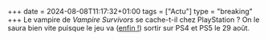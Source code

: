 +++ 
date = 2024-08-08T11:17:32+01:00
tags = ["Actu"]
type = "breaking"
+++ 
Le vampire de *Vampire Survivors* se cache-t-il chez PlayStation ? On le saura bien vite puisque le jeu va ([enfin !](https://www.youtube.com/watch?v=rcBhIhnXnO0)) sortir sur PS4 et PS5 le 29 août.